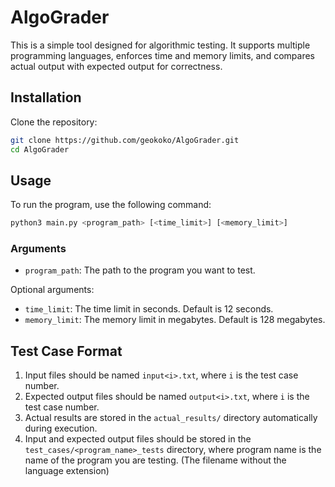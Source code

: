 # AlgoGrader
This is a simple tool designed for algorithmic testing. It supports multiple programming languages, enforces time and memory limits, and compares actual output with expected output for correctness.

## Installation
Clone the repository:
```bash
git clone https://github.com/geokoko/AlgoGrader.git
cd AlgoGrader
```

## Usage
To run the program, use the following command:
```bash
python3 main.py <program_path> [<time_limit>] [<memory_limit>] 
```

### Arguments
- `program_path`: The path to the program you want to test.

Optional arguments:
- `time_limit`: The time limit in seconds. Default is 12 seconds.
- `memory_limit`: The memory limit in megabytes. Default is 128 megabytes.


## Test Case Format
1. Input files should be named `input<i>.txt`, where `i` is the test case number.
2. Expected output files should be named `output<i>.txt`, where `i` is the test case number.
3. Actual results are stored in the `actual_results/` directory automatically during execution.
4. Input and expected output files should be stored in the `test_cases/<program_name>_tests` directory, where program name is the name of the program you are testing. (The filename without the language extension)
